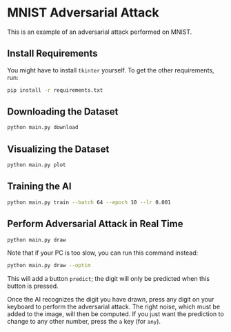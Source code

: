 # MNIST Adversarial Attack

This is an example of an adversarial attack performed on MNIST.

## Install Requirements

You might have to install `tkinter` yourself. To get the other requirements, run:

```bash
pip install -r requirements.txt
```

## Downloading the Dataset

```bash
python main.py download
```

## Visualizing the Dataset

```bash
python main.py plot
```

## Training the AI

```bash
python main.py train --batch 64 --epoch 10 --lr 0.001
```

## Perform Adversarial Attack in Real Time

```bash
python main.py draw
```

Note that if your PC is too slow, you can run this command instead:

```bash
python main.py draw --optim
```

This will add a button `predict`; the digit will only be predicted when this button is pressed.

Once the AI recognizes the digit you have drawn, press any digit on your keyboard to perform the adversarial attack. The right noise, which must be added to the image, will then be computed. If you just want the prediction to change to any other number, press the `a` key (for `any`).